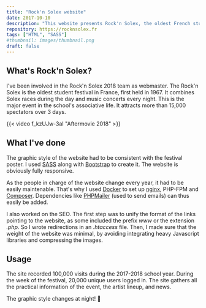 ```yaml
---
title: "Rock'n Solex website"
date: 2017-10-10
description: "This website presents Rock'n Solex, the oldest French student festival."
repository: https://rocknsolex.fr
tags: ["HTML", "SASS"]
#thumbnail: images/thumbnail.png
draft: false
---
```


## What's Rock'n Solex?

I've been involved in the Rock'n Solex 2018 team as webmaster. The Rock'n Solex is the oldest student festival in France, first held in 1967. It combines Solex races during the day and music concerts every night. This is the major event in the school's associative life. It attracts more than 15,000 spectators over 3 days.

{{< video f_kzUJw-3aI "Aftermovie 2018" >}}

## What I've done

The graphic style of the website had to be consistent with the festival poster. I used [SASS](https://sass-lang.com) along with [Bootstrap](https://getbootstrap.com) to create it. The website is obviously fully responsive.

As the people in charge of the website change every year, it had to be easily maintenable. That's why I used [Docker](https://www.docker.com) to set up [nginx](http://nginx.org), PHP-FPM and [Composer](https://getcomposer.org). Dependencies like [PHPMailer](https://github.com/PHPMailer/PHPMailer) (used to send emails) can thus easily be added.

I also worked on the SEO. The first step was to unify the format of the links pointing to the website, as some included the prefix <em>www</em> or the extension <em>.php</em>. So I wrote redirections in an <em>.htaccess</em> file. Then, I made sure that the weight of the website was minimal, by avoiding integrating heavy Javascript libraries and compressing the images.

## Usage

The site recorded 100,000 visits during the 2017-2018 school year. During the week of the festival, 20,000 unique users logged in. The site gathers all the practical information of the event, the artist lineup, and news.

The graphic style changes at night! 🌙
